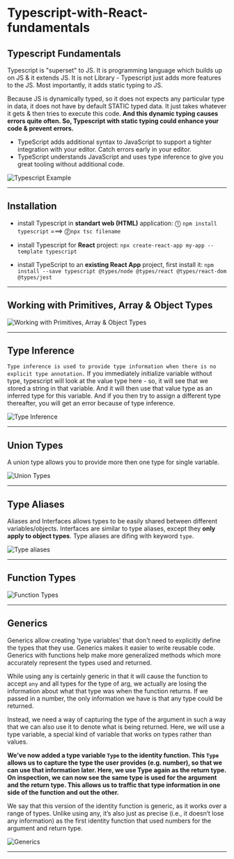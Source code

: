 # Typescript-with-React-fundamentals

## Typescript Fundamentals

Typescript is "superset" to JS. It is programming language which builds up on JS & it extends JS. It is not Library - Typescript just adds more features to the JS. Most importantly, it adds static typing to JS.

Because JS is dynamically typed, so it does not expects any particular type in data, it does not have by default STATIC typed data. It just takes whatever it gets & then tries to execute this code. **And this dynamic typing causes errors quite often. So, Typescript with static typing could enhance your code & prevent errors.**

-   TypeScript adds additional syntax to JavaScript to support a tighter integration with your editor. Catch errors early in your editor.
-   TypeScript understands JavaScript and uses type inference to give you great tooling without additional code.

![Typescript Example](slides/typescript_example.png)

---

## Installation

-   install Typescript in **standart web (HTML)** application:
    ⓵ `npm install typescript` ===> ⓶`npx tsc filename`

-   install Typescript for **React** project:
    `npx create-react-app my-app --template typescript`

-   install TypeScript to an **existing React App** project, first install it:
    `npm install --save typescript @types/node @types/react @types/react-dom @types/jest`

---

## Working with Primitives, Array & Object Types

![Working with Primitives, Array & Object Types](slides/basic_data_typing.jpg)

---

## Type Inference

`Type inference is used to provide type information when there is no explicit type annotation.`
If you immediately initialize variable without type, typescript will look at the value type here - so, it will see that we stored a string in that variable. And it will then use that value type as an inferred type for this variable. And if you then try to assign a different type thereafter, you will get an error because of type inference.

![Type Inference](slides/type_inferrence.jpg)

---

## Union Types

A union type allows you to provide more then one type for single variable.

![Union Types](slides/union_types.jpg)

---

## Type Aliases

Aliases and Interfaces allows types to be easily shared between different variables/objects.
Interfaces are similar to type aliases, except they **only apply to object types**.
Type aliases are difing with keyword `type`.

![Type aliases](slides/type_aliases.jpg)

---

## Function Types

![Function Types](slides/function_types.jpg)

---

## Generics

Generics allow creating 'type variables' that don't need to explicitly define the types that they use.
Generics makes it easier to write reusable code.
Generics with functions help make more generalized methods which more accurately represent the types used and returned.

While using any is certainly generic in that it will cause the function to accept `any` and all types for the type of arg, we actually are losing the information about what that type was when the function returns. If we passed in a number, the only information we have is that any type could be returned.

Instead, we need a way of capturing the type of the argument in such a way that we can also use it to denote what is being returned. Here, we will use a type variable, a special kind of variable that works on types rather than values.

**We’ve now added a type variable `Type` to the identity function. This `Type` allows us to capture the type the user provides (e.g. number), so that we can use that information later. Here, we use Type again as the return type. On inspection, we can now see the same type is used for the argument and the return type. This allows us to traffic that type information in one side of the function and out the other.**

We say that this version of the identity function is generic, as it works over a range of types. Unlike using any, it’s also just as precise (i.e., it doesn’t lose any information) as the first identity function that used numbers for the argument and return type.

![Generics](slides/generics.jpg)

---
